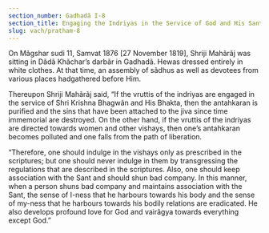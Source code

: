 ```yaml
---
section_number: Gadhadã I-8 
section_title: Engaging the Indriyas in the Service of God and His Sant
slug: vach/pratham-8
---
```

On Mãgshar sudi 11, Samvat 1876 [27 November 1819], Shriji Mahãrãj was sitting in Dãdã Khãchar’s darbãr in Gadhadã. Hewas dressed entirely in white clothes. At that time, an assembly of sãdhus as well as devotees from various places hadgathered before Him.

Thereupon Shriji Mahãrãj said, “If the vruttis of the indriyas are engaged in the service of Shri Krishna Bhagwãn and His Bhakta,  then the antahkaran is purified and the sins that have been attached  to the jiva since time immemorial are destroyed. On the other hand,  if the vruttis of the indriyas are directed towards women and other  vishays, then one’s antahkaran becomes polluted and one falls from  the path of liberation.

“Therefore, one should indulge in the vishays only as prescribed  in the scriptures; but one should never indulge in them by transgressing the regulations that are described in the scriptures.  Also, one should keep association with the Sant and should shun bad  company. In this manner, when a person shuns bad company and  maintains association with the Sant, the sense of I-ness that he  harbours towards his body and the sense of my-ness that he harbours  towards his bodily relations are eradicated. He also develops profound love for God and vairãgya towards everything except God.”

